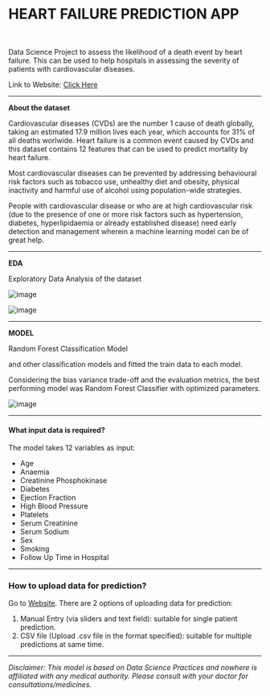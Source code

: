 # HEART FAILURE PREDICTION APP

<br>

Data Science Project to assess the likelihood of a death event by heart failure.
This can be used to help hospitals in assessing the severity of patients with cardiovascular diseases.

Link to Website: [Click Here](https://heart-fail-detect-297d1fc56f38.herokuapp.com/)

---

**About the dataset**

Cardiovascular diseases (CVDs) are the number 1 cause of death globally, taking an estimated 17.9 million lives each year, which accounts for 31% of all deaths worlwide.
Heart failure is a common event caused by CVDs and this dataset contains 12 features that can be used to predict mortality by heart failure.

Most cardiovascular diseases can be prevented by addressing behavioural risk factors such as tobacco use, unhealthy diet and obesity, physical inactivity and harmful use of alcohol using population-wide strategies.

People with cardiovascular disease or who are at high cardiovascular risk (due to the presence of one or more risk factors such as hypertension, diabetes, hyperlipidaemia or already established disease) need early detection and management wherein a machine learning model can be of great help.

---

**EDA**

Exploratory Data Analysis of the dataset 

![image](https://user-images.githubusercontent.com/43726919/132322608-e8d4aa71-be71-462c-ba81-096043d57108.png)

![image](https://user-images.githubusercontent.com/43726919/132322668-d057a5ec-f4d3-4f36-b6ac-2526fdec4650.png)

---

**MODEL**

 Random Forest Classification Model

and other classification models and fitted the train data to each model. 

Considering the bias variance trade-off and the evaluation metrics, the best performing model was Random Forest Classifier with optimized parameters.

![image](https://user-images.githubusercontent.com/43726919/132326245-625669b2-893e-48b7-8fc3-16e0dc0f25d4.png)

---

#### What input data is required?
The model takes 12 variables as input:
- Age
- Anaemia
- Creatinine Phosphokinase
- Diabetes
- Ejection Fraction
- High Blood Pressure
- Platelets
- Serum Creatinine
- Serum Sodium
- Sex
- Smoking
- Follow Up Time in Hospital

---

### How to upload data for prediction?
Go to [Website](https://heart-fail-detect-297d1fc56f38.herokuapp.com/).
There are 2 options of uploading data for prediction:

1. Manual Entry (via sliders and text field): suitable for single patient prediction.
2. CSV file (Upload .csv file in the format specified): suitable for multiple predictions at same time.


---

*Disclaimer: This model is based on Data Science Practices and nowhere is affiliated with any medical authority. Please consult with your doctor for consultations/medicines.*
